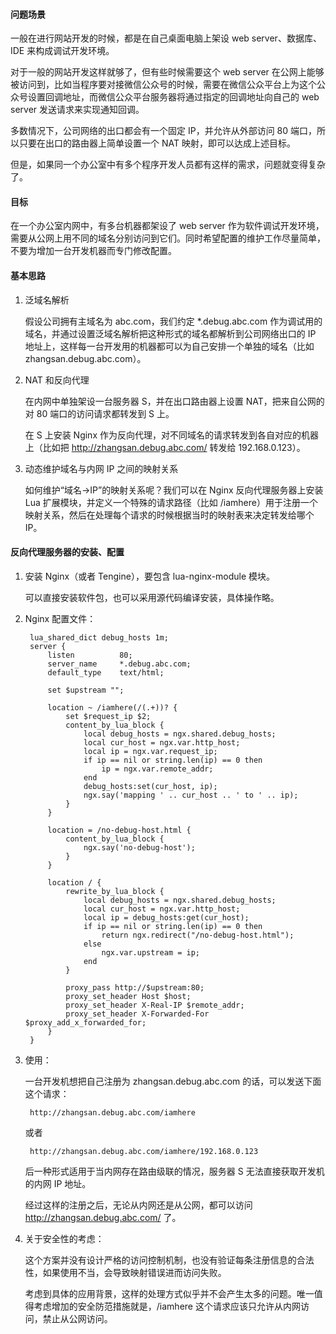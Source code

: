 #### 问题场景

一般在进行网站开发的时候，都是在自己桌面电脑上架设 web server、数据库、IDE 来构成调试开发环境。

对于一般的网站开发这样就够了，但有些时候需要这个 web server 在公网上能够被访问到，比如当程序要对接微信公众号的时候，需要在微信公众平台上为这个公众号设置回调地址，而微信公众平台服务器将通过指定的回调地址向自己的 web server 发送请求来实现通知回调。

多数情况下，公司网络的出口都会有一个固定 IP，并允许从外部访问 80 端口，所以只要在出口的路由器上简单设置一个 NAT 映射，即可以达成上述目标。

但是，如果同一个办公室中有多个程序开发人员都有这样的需求，问题就变得复杂了。

#### 目标

在一个办公室内网中，有多台机器都架设了 web server 作为软件调试开发环境，需要从公网上用不同的域名分别访问到它们。同时希望配置的维护工作尽量简单，不要为增加一台开发机器而专门修改配置。

#### 基本思路

1. 泛域名解析

	假设公司拥有主域名为 abc.com，我们约定 *.debug.abc.com 作为调试用的域名，并通过设置泛域名解析把这种形式的域名都解析到公司网络出口的 IP 地址上，这样每一台开发用的机器都可以为自己安排一个单独的域名（比如 zhangsan.debug.abc.com）。

2. NAT 和反向代理

	在内网中单独架设一台服务器 S，并在出口路由器上设置 NAT，把来自公网的对 80 端口的访问请求都转发到 S 上。

	在 S 上安装 Nginx 作为反向代理，对不同域名的请求转发到各自对应的机器上（比如把 http://zhangsan.debug.abc.com/ 转发给 192.168.0.123）。

3. 动态维护域名与内网 IP 之间的映射关系

	如何维护“域名→IP”的映射关系呢？我们可以在 Nginx 反向代理服务器上安装 Lua 扩展模块，并定义一个特殊的请求路径（比如 /iamhere）用于注册一个映射关系，然后在处理每个请求的时候根据当时的映射表来决定转发给哪个  IP。

#### 反向代理服务器的安装、配置

1. 安装 Nginx（或者 Tengine），要包含 lua-nginx-module 模块。

	可以直接安装软件包，也可以采用源代码编译安装，具体操作略。

2. Nginx 配置文件：

		lua_shared_dict debug_hosts 1m;
		server {
			listen			80;
			server_name		*.debug.abc.com;
			default_type	text/html;

			set $upstream "";

			location ~ /iamhere(/(.+))? {
				set $request_ip $2;
				content_by_lua_block {
					local debug_hosts = ngx.shared.debug_hosts;
					local cur_host = ngx.var.http_host;
					local ip = ngx.var.request_ip;
					if ip == nil or string.len(ip) == 0 then
						ip = ngx.var.remote_addr;
					end
					debug_hosts:set(cur_host, ip);
					ngx.say('mapping ' .. cur_host .. ' to ' .. ip);
				}
			}

			location = /no-debug-host.html {
				content_by_lua_block {
					ngx.say('no-debug-host');
				}
			}

			location / {
				rewrite_by_lua_block {
					local debug_hosts = ngx.shared.debug_hosts;
					local cur_host = ngx.var.http_host;
					local ip = debug_hosts:get(cur_host);
					if ip == nil or string.len(ip) == 0 then
						return ngx.redirect("/no-debug-host.html");
					else
						ngx.var.upstream = ip;
					end
				}

				proxy_pass http://$upstream:80;
				proxy_set_header Host $host;
				proxy_set_header X-Real-IP $remote_addr;
				proxy_set_header X-Forwarded-For $proxy_add_x_forwarded_for;
			}
		}

3. 使用：

	一台开发机想把自己注册为 zhangsan.debug.abc.com 的话，可以发送下面这个请求：

		http://zhangsan.debug.abc.com/iamhere

	或者

		http://zhangsan.debug.abc.com/iamhere/192.168.0.123

	后一种形式适用于当内网存在路由级联的情况，服务器 S 无法直接获取开发机的内网 IP 地址。

	经过这样的注册之后，无论从内网还是从公网，都可以访问 http://zhangsan.debug.abc.com/ 了。

4. 关于安全性的考虑：

	这个方案并没有设计严格的访问控制机制，也没有验证每条注册信息的合法性，如果使用不当，会导致映射错误进而访问失败。

	考虑到具体的应用背景，这样的处理方式似乎并不会产生太多的问题。唯一值得考虑增加的安全防范措施就是，/iamhere 这个请求应该只允许从内网访问，禁止从公网访问。
